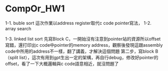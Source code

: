 # CompOr_HW1

1-1. buble sort
這次作業以address register取代c code pointer寫法，
1-2. array search

1-3. linked list sort
先寫Block C，一開始沒有注意到pointer站的資源所以offset寫錯，還打印出c code中pointer的memory address，觀察後發現這跟assembly code中所用的address不一樣，翻了講義，才解決這個問題
第二步，寫block B（split list），這次有用到gpt生出一定的架構，再自行debug，修改好pointer的offset，看了一下大概邏輯與c code語意相近，就沒問題了
